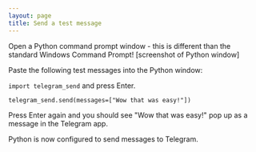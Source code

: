 ```yaml
---
layout: page
title: Send a test message
---
```


Open a Python command prompt window - this is different than the standard Windows Command Prompt!
[screenshot of Python window]

Paste the following test messages into the Python window:

`import telegram_send` and press Enter.

`telegram_send.send(messages=["Wow that was easy!"])`

Press Enter again and you should see "Wow that was easy!" pop up as a message in the Telegram app.

Python is now configured to send messages to Telegram.

